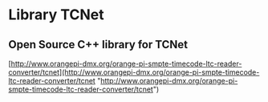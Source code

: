 # Library TCNet
## Open Source C++ library for TCNet

[http://www.orangepi-dmx.org/orange-pi-smpte-timecode-ltc-reader-converter/tcnet](http://www.orangepi-dmx.org/orange-pi-smpte-timecode-ltc-reader-converter/tcnet "http://www.orangepi-dmx.org/orange-pi-smpte-timecode-ltc-reader-converter/tcnet")

